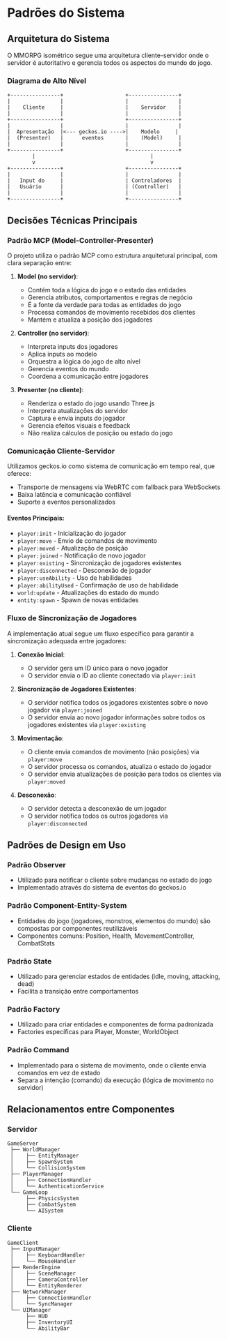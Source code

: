 # Padrões do Sistema

## Arquitetura do Sistema

O MMORPG isométrico segue uma arquitetura cliente-servidor onde o servidor é autoritativo e gerencia todos os aspectos do mundo do jogo.

### Diagrama de Alto Nível

```
+----------------+                    +----------------+
|                |                    |                |
|    Cliente     |                    |    Servidor    |
|                |                    |                |
+----------------+                    +----------------+
|                |                    |                |
|  Apresentação  |<--- geckos.io ---->|    Modelo     |
|  (Presenter)   |      eventos       |    (Model)     |
|                |                    |                |
+----------------+                    +----------------+
        |                                     |
        v                                     v
+----------------+                    +----------------+
|                |                    |                |
|   Input do     |                    | Controladores  |
|   Usuário      |                    | (Controller)   |
|                |                    |                |
+----------------+                    +----------------+
```

## Decisões Técnicas Principais

### Padrão MCP (Model-Controller-Presenter)

O projeto utiliza o padrão MCP como estrutura arquitetural principal, com clara separação entre:

1. **Model (no servidor)**:
   - Contém toda a lógica do jogo e o estado das entidades
   - Gerencia atributos, comportamentos e regras de negócio
   - É a fonte da verdade para todas as entidades do jogo
   - Processa comandos de movimento recebidos dos clientes
   - Mantém e atualiza a posição dos jogadores

2. **Controller (no servidor)**:
   - Interpreta inputs dos jogadores
   - Aplica inputs ao modelo
   - Orquestra a lógica do jogo de alto nível
   - Gerencia eventos do mundo
   - Coordena a comunicação entre jogadores

3. **Presenter (no cliente)**:
   - Renderiza o estado do jogo usando Three.js
   - Interpreta atualizações do servidor
   - Captura e envia inputs do jogador
   - Gerencia efeitos visuais e feedback
   - Não realiza cálculos de posição ou estado do jogo

### Comunicação Cliente-Servidor

Utilizamos geckos.io como sistema de comunicação em tempo real, que oferece:
- Transporte de mensagens via WebRTC com fallback para WebSockets
- Baixa latência e comunicação confiável
- Suporte a eventos personalizados

#### Eventos Principais:
- `player:init` - Inicialização do jogador
- `player:move` - Envio de comandos de movimento
- `player:moved` - Atualização de posição
- `player:joined` - Notificação de novo jogador
- `player:existing` - Sincronização de jogadores existentes
- `player:disconnected` - Desconexão de jogador
- `player:useAbility` - Uso de habilidades
- `player:abilityUsed` - Confirmação de uso de habilidade
- `world:update` - Atualizações do estado do mundo
- `entity:spawn` - Spawn de novas entidades

### Fluxo de Sincronização de Jogadores

A implementação atual segue um fluxo específico para garantir a sincronização adequada entre jogadores:

1. **Conexão Inicial**:
   - O servidor gera um ID único para o novo jogador
   - O servidor envia o ID ao cliente conectado via `player:init`

2. **Sincronização de Jogadores Existentes**:
   - O servidor notifica todos os jogadores existentes sobre o novo jogador via `player:joined`
   - O servidor envia ao novo jogador informações sobre todos os jogadores existentes via `player:existing`

3. **Movimentação**:
   - O cliente envia comandos de movimento (não posições) via `player:move`
   - O servidor processa os comandos, atualiza o estado do jogador
   - O servidor envia atualizações de posição para todos os clientes via `player:moved`

4. **Desconexão**:
   - O servidor detecta a desconexão de um jogador
   - O servidor notifica todos os outros jogadores via `player:disconnected`

## Padrões de Design em Uso

### Padrão Observer
- Utilizado para notificar o cliente sobre mudanças no estado do jogo
- Implementado através do sistema de eventos do geckos.io

### Padrão Component-Entity-System
- Entidades do jogo (jogadores, monstros, elementos do mundo) são compostas por componentes reutilizáveis
- Componentes comuns: Position, Health, MovementController, CombatStats

### Padrão State
- Utilizado para gerenciar estados de entidades (idle, moving, attacking, dead)
- Facilita a transição entre comportamentos

### Padrão Factory
- Utilizado para criar entidades e componentes de forma padronizada
- Factories específicas para Player, Monster, WorldObject

### Padrão Command
- Implementado para o sistema de movimento, onde o cliente envia comandos em vez de estado
- Separa a intenção (comando) da execução (lógica de movimento no servidor)

## Relacionamentos entre Componentes

### Servidor
```
GameServer
 ├── WorldManager
 │    ├── EntityManager
 │    ├── SpawnSystem
 │    └── CollisionSystem
 ├── PlayerManager
 │    ├── ConnectionHandler
 │    └── AuthenticationService
 └── GameLoop
      ├── PhysicsSystem
      ├── CombatSystem
      └── AISystem
```

### Cliente
```
GameClient
 ├── InputManager
 │    ├── KeyboardHandler
 │    └── MouseHandler
 ├── RenderEngine
 │    ├── SceneManager
 │    ├── CameraController
 │    └── EntityRenderer
 ├── NetworkManager
 │    ├── ConnectionHandler
 │    └── SyncManager
 └── UIManager
      ├── HUD
      ├── InventoryUI
      └── AbilityBar
``` 